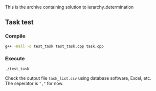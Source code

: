 This is the archive containing solution to ierarchy_determination

## Task test
### Compile
```bash
g++ -Wall -o test_task test_task.cpp task.cpp
```
### Execute
```bash
./test_task
```
Check the output file `task_list.csv` using database software, Excel, etc. The seperator is `","` for now.
